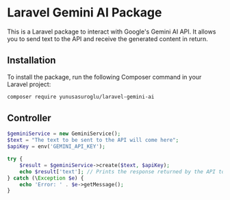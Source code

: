 # Laravel Gemini AI Package

This is a Laravel package to interact with Google's Gemini AI API. It allows you to send text to the API and receive the generated content in return.

## Installation

To install the package, run the following Composer command in your Laravel project:

```bash
composer require yunusasuroglu/laravel-gemini-ai
```

## Controller

```php
$geminiService = new GeminiService();
$text = "The text to be sent to the API will come here";
$apiKey = env('GEMINI_API_KEY');

try {
    $result = $geminiService->create($text, $apiKey);
    echo $result['text']; // Prints the response returned by the API to the screen
} catch (\Exception $e) {
    echo 'Error: ' . $e->getMessage();
}
```

